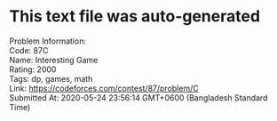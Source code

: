 # This text file was auto-generated  
  
Problem Information:  
Code: 87C  
Name: Interesting Game  
Rating: 2000  
Tags: dp, games, math  
Link: https://codeforces.com/contest/87/problem/C  
Submitted At: 2020-05-24 23:56:14 GMT+0600 (Bangladesh Standard Time)  
